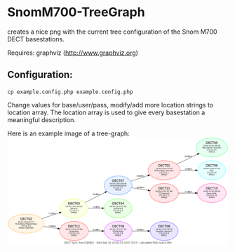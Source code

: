 # SnomM700-TreeGraph
creates a nice png with the current tree configuration of the Snom M700 DECT basestations.

Requires: graphviz (http://www.graphviz.org)

Configuration:
--------------

    cp example.config.php example.config.php


Change values for base/user/pass, modify/add more location strings to location array.
The location array is used to give every basestation a meaningful description.

Here is an example image of a tree-graph:
![Example graph](example.png)
